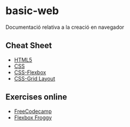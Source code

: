 # basic-web
Documentació relativa a la creació en navegador

## Cheat Sheet
* [HTML5]()
* [CSS](https://cloud.netlifyusercontent.com/assets/344dbf88-fdf9-42bb-adb4-46f01eedd629/d7fb67af-5180-463d-b58a-bfd4a220d5d0/css3-cheat-sheet.pdf)
* [CSS-Flexbox](https://darekkay.com/flexbox-cheatsheet/flexbox-cheatsheet.pdf)
* [CSS-Grid Layout](http://logongas.es/lib/exe/fetch.php?media=clase:daw:diw:1eval:css_grid_layout_cheatsheet.pdf)

## Exercises online
* [FreeCodecamp](https://www.freecodecamp.org/)
* [Flexbox Froggy](https://flexboxfroggy.com/)
